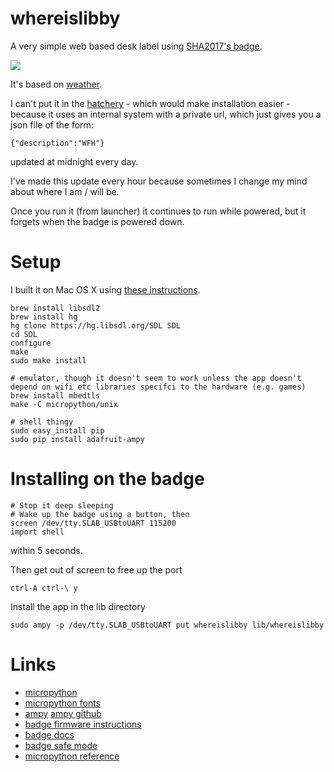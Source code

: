 # whereislibby

A very simple web based desk label using [SHA2017's badge](https://wiki.sha2017.org/w/Projects:Badge).

<img src="https://c1.staticflickr.com/5/4415/36898607775_36c82ab6f1.jpg" />

It's based on [weather](https://badge.sha2017.org/files/549).

I can't put it in the [hatchery](https://badge.sha2017.org) - which would make installation easier - 
because it uses an internal system with a private url, which just gives you a json file of the form:

    {"description":"WFH"}

updated at midnight every day.

I've made this update every hour because sometimes I change my mind about where I am / will be.

Once you run it (from launcher) it continues to run while powered, but it forgets when the badge is 
powered down.

# Setup

I built it on Mac OS X using [these instructions](https://github.com/SHA2017-badge/Firmware).

    brew install libsdl2
    brew install hg
    hg clone https://hg.libsdl.org/SDL SDL
    cd SDL
    configure
    make
    sudo make install

    # emulator, though it doesn't seem to work unless the app doesn't depend on wifi etc libraries specifci to the hardware (e.g. games)
    brew install mbedtls
    make -C micropython/unix 

    # shell thingy
    sudo easy_install pip
    sudo pip install adafruit-ampy

# Installing on the badge

    # Stop it deep sleeping
    # Wake up the badge using a button, then
    screen /dev/tty.SLAB_USBtoUART 115200
    import shell

within 5 seconds.

Then get out of screen to free up the port

    ctrl-A ctrl-\ y 

Install the app in the lib directory

    sudo ampy -p /dev/tty.SLAB_USBtoUART put whereislibby lib/whereislibby

# Links

* [micropython](https://wiki.sha2017.org/w/Projects:Badge/MicroPython)
* [micropython fonts](https://wiki.sha2017.org/w/Projects:Badge/MicroPython#Fonts)
* [ampy](https://learn.adafruit.com/micropython-basics-load-files-and-run-code/run-code) [ampy github](https://github.com/adafruit/ampy)
* [badge firmware instructions](https://github.com/SHA2017-badge/Firmware)
* [badge docs](https://wiki.sha2017.org/w/Projects:Badge/Documentation)
* [badge safe mode](https://wiki.sha2017.org/w/Projects:Badge/Documentation#Safe_mode)
* [micropython reference](https://micropython.org/resources/docs/en/latest/wipy/wipy/tutorial/repl.html)
